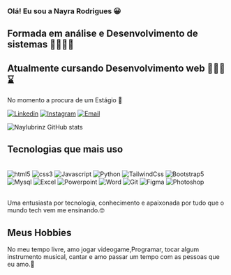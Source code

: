 ### Olá! Eu sou a Nayra Rodrigues 😀

## Formada em análise e Desenvolvimento de sistemas 👩🏿‍💻✅
## Atualmente cursando Desenvolvimento web 👩🏿‍💻⌛
No momento a procura de um Estágio 🤗

[![Linkedin](https://img.shields.io/badge/LinkedIn-0077B5?style=for-the-badge&logo=linkedin&logoColor=white)](https://www.linkedin.com/in/nayra-rodrigues-59b26b20b/)
[![Instagram](https://img.shields.io/badge/Instagram-E4405F?style=for-the-badge&logo=instagram&logoColor=white)](https://www.instagram.com/nayra.r_?igsh=bzliNTFkZm1xdGYz)
[![Email](https://img.shields.io/badge/Microsoft_Outlook-0078D4?style=for-the-badge&logo=microsoft-outlook&logoColor=white)](mailto:nayra_iubriniz@outlook.com)

![NayIubrinz GitHub stats](https://github-readme-stats.vercel.app/api?username=NayIubriniz&show_icons=true&theme=dark)


## Tecnologias que mais uso

<div style="display: inline_block"><br/>
    <img align="center" alt="html5" src="https://img.shields.io/badge/HTML5-E34F26?style=for-the-badge&logo=html5&logoColor=white"/>
 <img align="center" alt="css3" src="https://img.shields.io/badge/CSS3-1572B6?style=for-the-badge&logo=css3&logoColor=white"/>
  <img align="center" alt="Javascript" src="https://img.shields.io/badge/JavaScript-323330?style=for-the-badge&logo=javascript&logoColor=F7DF1E"/>

   <img align="center" alt="Python" src="https://img.shields.io/badge/Python-14354C?style=for-the-badge&logo=python&logoColor=white"/>
   <img align="center" alt="TailwindCss" src="https://img.shields.io/badge/Tailwind_CSS-38B2AC?style=for-the-badge&logo=tailwind-css&logoColor=white"/>
   <img align="center" alt="Bootstrap5" src="https://img.shields.io/badge/Bootstrap-563D7C?style=for-the-badge&logo=bootstrap&logoColor=white"/>

   <img align="center" alt="Mysql" src="https://img.shields.io/badge/MySQL-00000F?style=for-the-badge&logo=mysql&logoColor=white"/>
   <img align="center" alt="Excel" src="https://img.shields.io/badge/Microsoft_Excel-217346?style=for-the-badge&logo=microsoft-excel&logoColor=white"/>
   <img align="center" alt="Powerpoint" src="https://img.shields.io/badge/Microsoft_PowerPoint-B7472A?style=for-the-badge&logo=microsoft-powerpoint&logoColor=white"/>

   <img align="center" alt="Word" src="https://img.shields.io/badge/Microsoft_Word-2B579A?style=for-the-badge&logo=microsoft-word&logoColor=white"/>
   <img align="center" alt="Git" src="https://img.shields.io/badge/GIT-E44C30?style=for-the-badge&logo=git&logoColor=white"/>
   <img align="center" alt="Figma" src="https://img.shields.io/badge/Figma-F24E1E?style=for-the-badge&logo=figma&logoColor=white"/>
   <img align="center" alt="Photoshop" src="https://img.shields.io/badge/Adobe%20Photoshop-31A8FF?style=for-the-badge&logo=Adobe%20Photoshop&logoColor=black"/>

</div></br>


Uma entusiasta por tecnologia, conhecimento e apaixonada por tudo que o mundo tech vem me ensinando.🤓

## Meus Hobbies

No meu tempo livre, amo jogar videogame,Programar, tocar algum instrumento musical, cantar e amo passar um tempo com as pessoas que eu amo.🤗

